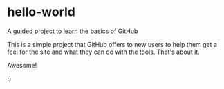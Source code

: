 # hello-world
A guided project to learn the basics of GitHub

This is a simple project that GitHub offers to new users to help them get a feel for the site and what they can do with the tools.  That's about it.

Awesome!

:)
